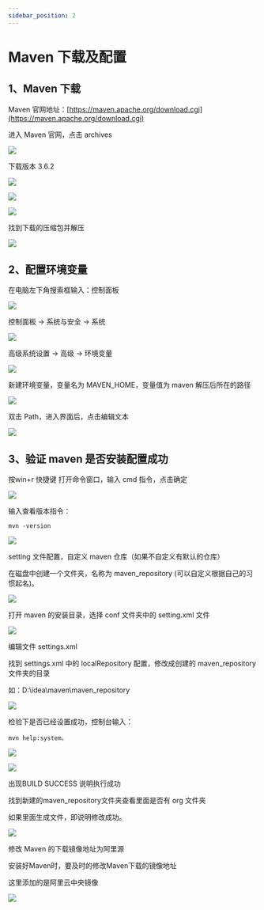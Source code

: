 ```yaml
---
sidebar_position: 2
---
```

# Maven 下载及配置


## 1、Maven 下载
Maven 官网地址：[https://maven.apache.org/download.cgi](https://maven.apache.org/download.cgi)

进入 Maven 官网，点击 archives 

![](/img/icecms/202302/maven_img/img.png)

下载版本 3.6.2

![](/img/icecms/202302/maven_img/img_1.png)

![](/img/icecms/202302/maven_img/img_2.png)

![](/img/icecms/202302/maven_img/img_3.png)

找到下载的压缩包并解压

![](/img/icecms/202302/maven_img/img_4.png)

## 2、配置环境变量

在电脑左下角搜索框输入：控制面板

![](/img/icecms/202302/jdk_image/jdk_8.png)

控制面板 -> 系统与安全 -> 系统

![](/img/icecms/202302/jdk_image/jdk_9.png)

高级系统设置 -> 高级 -> 环境变量

![](/img/icecms/202302/jdk_image/jdk_10.png)

新建环境变量，变量名为 MAVEN_HOME，变量值为 maven 解压后所在的路径

![](/img/icecms/202302/maven_img/img_5.png)

双击 Path，进入界面后，点击编辑文本

![](/img/icecms/202302/maven_img/img_6.png)

## 3、验证 maven 是否安装配置成功

按win+r 快捷键 打开命令窗口，输入 cmd 指令，点击确定

![](/img/icecms/202302/jdk_image/img.png)

输入查看版本指令：

    mvn -version

![](/img/icecms/202302/maven_img/img_7.png)

setting 文件配置，自定义 maven 仓库（如果不自定义有默认的仓库）

在磁盘中创建一个文件夹，名称为 maven_repository (可以自定义根据自己的习惯起名)。

![](/img/icecms/202302/maven_img/img_8.png)

打开 maven 的安装目录，选择 conf 文件夹中的 setting.xml 文件

![](/img/icecms/202302/maven_img/img_9.png)

编辑文件 settings.xml

找到 settings.xml 中的 localRepository 配置，修改成创建的 maven_repository 文件夹的目录

如：D:\idea\maven\maven_repository

![](/img/icecms/202302/maven_img/img_10.png)

检验下是否已经设置成功，控制台输入：

    mvn help:system，

![](/img/icecms/202302/maven_img/img_11.png)

![](/img/icecms/202302/maven_img/img_12.png)

出现BUILD SUCCESS 说明执行成功

找到新建的maven_repository文件夹查看里面是否有 org 文件夹

如果里面生成文件，即说明修改成功。

![](/img/icecms/202302/maven_img/img_13.png)

修改 Maven 的下载镜像地址为阿里源

安装好Maven时，要及时的修改Maven下载的镜像地址

这里添加的是阿里云中央镜像

![](/img/icecms/202302/maven_img/img_14.png)



